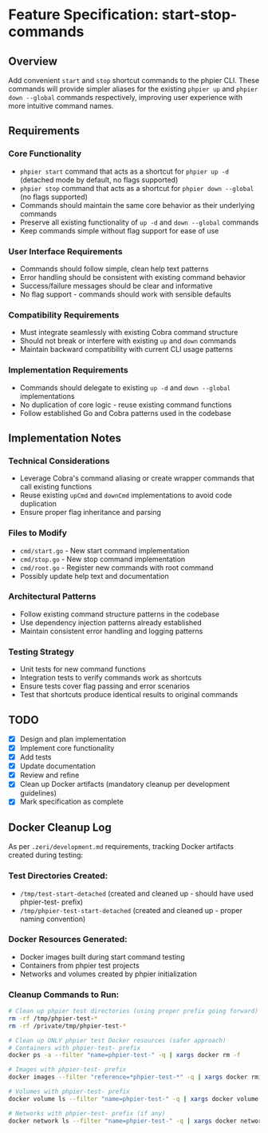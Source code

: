 # Feature Specification: start-stop-commands

## Overview
Add convenient `start` and `stop` shortcut commands to the phpier CLI. These commands will provide simpler aliases for the existing `phpier up` and `phpier down --global` commands respectively, improving user experience with more intuitive command names.

## Requirements

### Core Functionality
- `phpier start` command that acts as a shortcut for `phpier up -d` (detached mode by default, no flags supported)
- `phpier stop` command that acts as a shortcut for `phpier down --global` (no flags supported)
- Commands should maintain the same core behavior as their underlying commands
- Preserve all existing functionality of `up -d` and `down --global` commands
- Keep commands simple without flag support for ease of use

### User Interface Requirements
- Commands should follow simple, clean help text patterns
- Error handling should be consistent with existing command behavior
- Success/failure messages should be clear and informative
- No flag support - commands should work with sensible defaults

### Compatibility Requirements
- Must integrate seamlessly with existing Cobra command structure
- Should not break or interfere with existing `up` and `down` commands
- Maintain backward compatibility with current CLI usage patterns

### Implementation Requirements
- Commands should delegate to existing `up -d` and `down --global` implementations
- No duplication of core logic - reuse existing command functions
- Follow established Go and Cobra patterns used in the codebase

## Implementation Notes

### Technical Considerations
- Leverage Cobra's command aliasing or create wrapper commands that call existing functions
- Reuse existing `upCmd` and `downCmd` implementations to avoid code duplication
- Ensure proper flag inheritance and parsing

### Files to Modify
- `cmd/start.go` - New start command implementation
- `cmd/stop.go` - New stop command implementation  
- `cmd/root.go` - Register new commands with root command
- Possibly update help text and documentation

### Architectural Patterns
- Follow existing command structure patterns in the codebase
- Use dependency injection patterns already established
- Maintain consistent error handling and logging patterns

### Testing Strategy
- Unit tests for new command functions
- Integration tests to verify commands work as shortcuts
- Ensure tests cover flag passing and error scenarios
- Test that shortcuts produce identical results to original commands

## TODO
- [x] Design and plan implementation
- [x] Implement core functionality
- [x] Add tests
- [x] Update documentation
- [x] Review and refine
- [x] Clean up Docker artifacts (mandatory cleanup per development guidelines)
- [x] Mark specification as complete

## Docker Cleanup Log
As per `.zeri/development.md` requirements, tracking Docker artifacts created during testing:

### Test Directories Created:
- `/tmp/test-start-detached` (created and cleaned up - should have used phpier-test- prefix)
- `/tmp/phpier-test-start-detached` (created and cleaned up - proper naming convention)

### Docker Resources Generated:
- Docker images built during start command testing
- Containers from phpier test projects  
- Networks and volumes created by phpier initialization

### Cleanup Commands to Run:
```bash
# Clean up phpier test directories (using proper prefix going forward)
rm -rf /tmp/phpier-test-*
rm -rf /private/tmp/phpier-test-*

# Clean up ONLY phpier test Docker resources (safer approach)
# Containers with phpier-test- prefix
docker ps -a --filter "name=phpier-test-" -q | xargs docker rm -f

# Images with phpier-test- prefix  
docker images --filter "reference=*phpier-test-*" -q | xargs docker rmi -f

# Volumes with phpier-test- prefix
docker volume ls --filter "name=phpier-test-" -q | xargs docker volume rm -f

# Networks with phpier-test- prefix (if any)
docker network ls --filter "name=phpier-test-" -q | xargs docker network rm
```